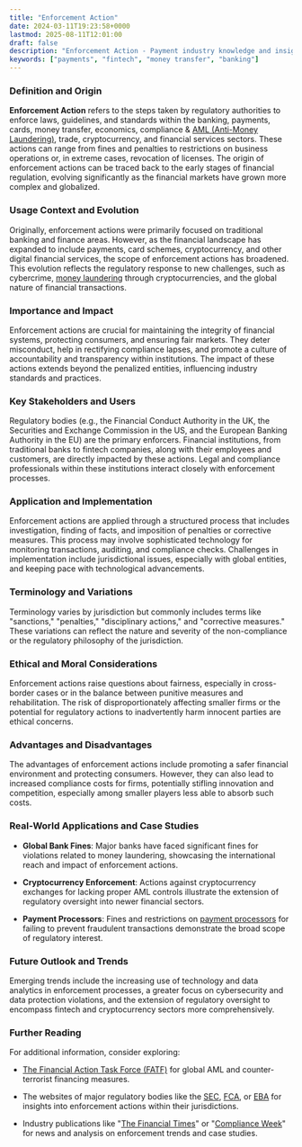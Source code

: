 ```yaml
---
title: "Enforcement Action"
date: 2024-03-11T19:23:58+0000
lastmod: 2025-08-11T12:01:00
draft: false
description: "Enforcement Action - Payment industry knowledge and insights"
keywords: ["payments", "fintech", "money transfer", "banking"]
---
```


### Definition and Origin

**Enforcement Action** refers to the steps taken by regulatory authorities to enforce laws, guidelines, and standards within the banking, payments, cards, money transfer, economics, compliance & [AML (Anti-Money Laundering)](https://faisalkhanllc.xyz/resources/payments-wiki/a/anti-money-laundering-aml/), trade, cryptocurrency, and financial services sectors. These actions can range from fines and penalties to restrictions on business operations or, in extreme cases, revocation of licenses. The origin of enforcement actions can be traced back to the early stages of financial regulation, evolving significantly as the financial markets have grown more complex and globalized.

### Usage Context and Evolution

Originally, enforcement actions were primarily focused on traditional banking and finance areas. However, as the financial landscape has expanded to include payments, card schemes, cryptocurrency, and other digital financial services, the scope of enforcement actions has broadened. This evolution reflects the regulatory response to new challenges, such as cybercrime, [money laundering](https://faisalkhanllc.xyz/resources/payments-wiki/m/money-laundering/) through cryptocurrencies, and the global nature of financial transactions.

### Importance and Impact

Enforcement actions are crucial for maintaining the integrity of financial systems, protecting consumers, and ensuring fair markets. They deter misconduct, help in rectifying compliance lapses, and promote a culture of accountability and transparency within institutions. The impact of these actions extends beyond the penalized entities, influencing industry standards and practices.

### Key Stakeholders and Users

Regulatory bodies (e.g., the Financial Conduct Authority in the UK, the Securities and Exchange Commission in the US, and the European Banking Authority in the EU) are the primary enforcers. Financial institutions, from traditional banks to fintech companies, along with their employees and customers, are directly impacted by these actions. Legal and compliance professionals within these institutions interact closely with enforcement processes.

### Application and Implementation

Enforcement actions are applied through a structured process that includes investigation, finding of facts, and imposition of penalties or corrective measures. This process may involve sophisticated technology for monitoring transactions, auditing, and compliance checks. Challenges in implementation include jurisdictional issues, especially with global entities, and keeping pace with technological advancements.

### Terminology and Variations

Terminology varies by jurisdiction but commonly includes terms like "sanctions," "penalties," "disciplinary actions," and "corrective measures." These variations can reflect the nature and severity of the non-compliance or the regulatory philosophy of the jurisdiction.

### Ethical and Moral Considerations

Enforcement actions raise questions about fairness, especially in cross-border cases or in the balance between punitive measures and rehabilitation. The risk of disproportionately affecting smaller firms or the potential for regulatory actions to inadvertently harm innocent parties are ethical concerns.

### Advantages and Disadvantages

The advantages of enforcement actions include promoting a safer financial environment and protecting consumers. However, they can also lead to increased compliance costs for firms, potentially stifling innovation and competition, especially among smaller players less able to absorb such costs.

### Real-World Applications and Case Studies

- **Global Bank Fines**: Major banks have faced significant fines for violations related to money laundering, showcasing the international reach and impact of enforcement actions.

- **Cryptocurrency Enforcement**: Actions against cryptocurrency exchanges for lacking proper AML controls illustrate the extension of regulatory oversight into newer financial sectors.

- **Payment Processors**: Fines and restrictions on [payment processors](https://faisalkhanllc.xyz/resources/payments-wiki/p/payment-processor/) for failing to prevent fraudulent transactions demonstrate the broad scope of regulatory interest.

### Future Outlook and Trends

Emerging trends include the increasing use of technology and data analytics in enforcement processes, a greater focus on cybersecurity and data protection violations, and the extension of regulatory oversight to encompass fintech and cryptocurrency sectors more comprehensively.

### Further Reading

For additional information, consider exploring:

- [The Financial Action Task Force (FATF)](https://www.fatf-gafi.org/en/home.html) for global AML and counter-terrorist financing measures.

- The websites of major regulatory bodies like the [SEC](https://www.sec.gov/), [FCA](https://www.fca.org.uk/), or [EBA](https://www.eba.europa.eu/homepage) for insights into enforcement actions within their jurisdictions.

- Industry publications like "[The Financial Times](https://www.ft.com/)" or "[Compliance Week](https://www.complianceweek.com/)" for news and analysis on enforcement trends and case studies.